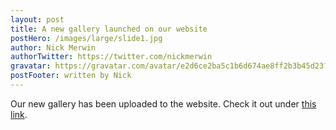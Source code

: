 ```yaml
---
layout: post
title: A new gallery launched on our website
postHero: /images/large/slide1.jpg
author: Nick Merwin
authorTwitter: https://twitter.com/nickmerwin
gravatar: https://gravatar.com/avatar/e2d6ce2ba5c1b6d674ae8ff2b3b45d23?s=150
postFooter: written by Nick
---
```


Our new gallery has been uploaded to the website.
Check it out under [this link]({{root}}/gallery/).
